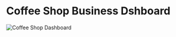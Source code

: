# Coffee Shop Business Dshboard #

![Coffee Shop Dashboard](https://github.com/AfnanAbouElwafa/Power-BI-Dashboards/assets/60342798/e67af1a0-0f13-4312-8057-e0def50c523f)
